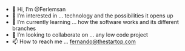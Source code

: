 - 👋 Hi, I’m @Ferlemsan 
- 👀 I’m interested in ... technology and the possibilities it opens up
- 🌱 I’m currently learning ... how the software works and its different branches
- 💞️ I’m looking to collaborate on ... any low code project
- 📫 How to reach me ... fernando@thestartop.com

<!---
Ferlemsan/Ferlemsan is a ✨ special ✨ repository because its `README.md` (this file) appears on your GitHub profile.
You can click the Preview link to take a look at your changes.
--->
